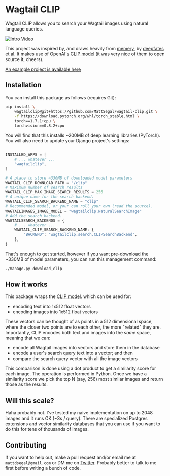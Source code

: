# Wagtail CLIP

Wagtail CLIP allows you to search your Wagtail images using natural language queries.

[![Intro Video](https://cdn.loom.com/sessions/thumbnails/61b7bb81cd4f436b842a32befe7f0b35-with-play.gif)](https://www.loom.com/share/61b7bb81cd4f436b842a32befe7f0b35)

This project was inspired by, and draws heavily from [memery](https://github.com/deepfates/memery), by [deepfates](https://github.com/deepfates) et al.
It makes use of OpenAI's [CLIP model](https://github.com/openai/CLIP) (it was very nice of them to open source it, cheers).

[An example project is available here](https://github.com/MattSegal/wagtail-clip-example)

## Installation

You can install this package as follows (requires Git):

```bash
pip install \
    wagtailclip@git+https://github.com/MattSegal/wagtail-clip.git \
    -f https://download.pytorch.org/whl/torch_stable.html \
    torch==1.7.1+cpu \
    torchvision==0.8.2+cpu
```

You will find that this installs ~200MB of deep learning libraries (PyTorch). You will also need to update your Django project's settings:

```python

INSTALLED_APPS = [
    # ... whatever ...
    "wagtailclip",
]

# A place to store ~330MB of downloaded model parameters
WAGTAIL_CLIP_DOWNLOAD_PATH = "/clip"
# Maximum number of search results
WAGTAIL_CLIP_MAX_IMAGE_SEARCH_RESULTS = 256
# A unique name for the search backend.
WAGTAIL_CLIP_SEARCH_BACKEND_NAME = "clip"
# Recommended model, or your can roll your own (read the source).
WAGTAILIMAGES_IMAGE_MODEL = "wagtailclip.NaturalSearchImage"
# Add the search backend.
WAGTAILSEARCH_BACKENDS = {
    # ... whatever ...
    WAGTAIL_CLIP_SEARCH_BACKEND_NAME: {
        "BACKEND": "wagtailclip.search.CLIPSearchBackend",
    },
}
```

That's enough to get started, however if you want pre-download the ~330MB of model parameters, you can run this management command:

```bash
./manage.py download_clip
```

## How it works

This package wraps the [CLIP model](https://github.com/openai/CLIP). which can be used for:

- encoding text into 1x512 float vectors
- encoding images into 1x512 float vectors

These vectors can be thought of as points in a 512 dimensional space, where the closer two points are to each other, the more "related" they are.
Importantly, CLIP encodes both text and images into the _same_ space, meaning that we can:

- encode all Wagtail images into vectors and store them in the database
- encode a user's search query text into a vector; and then
- compare the search query vector with all the image vectors

This comparison is done using a dot product to get a similarity score for each image. The operation is performed in Python.
Once we have a similarity score we pick the top N (say, 256) most similar images and return those as the results.

## Will this scale?

Haha probably not. I've tested my naive implementation on up to 2048 images and it runs OK (~3s / query).
There are specialized Postgres extensions and vector similarity databases that you can use if you want to do this for tens of thousands of images.

## Contributing

If you want to help out, make a pull request and/or email me at `mattdsegal@gmail.com` or DM me on [Twitter](https://twitter.com/mattdsegal).
Probably better to talk to me first before writing a bunch of code.
